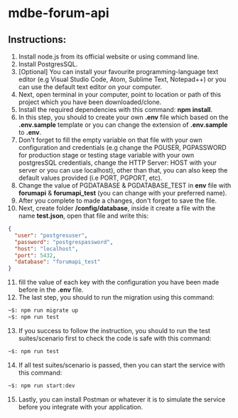 # mdbe-forum-api
## Instructions:
1. Install node.js from its official website or using command line.
2. Install PostgresSQL.
3. [Optional] You can install your favourite programming-language text editor (e.g Visual Studio Code, Atom, Sublime Text, Notepad++) or you can use the default text editor on your computer.
4. Next, open terminal in your computer, point to location or path of this project which you have been downloaded/clone.
5. Install the required dependencies with this command: **npm install**.
6. In this step, you should to create your own **.env** file which based on the **.env.sample** template or you can change the extension of **.env.sample** to **.env**.
7. Don't forget to fill the empty variable on that file with your own configuration and credentials (e.g change the PGUSER, PGPASSWORD for production stage or testing stage variable with your own postgresSQL credentials, change the HTTP Server: HOST with your server or you can use localhost), other than that, you can also keep the default values provided (i.e PORT, PGPORT, etc).
8. Change the value of PGDATABASE & PGDATABASE_TEST in **env** file with **forumapi** & **forumapi_test** (you can change with your preferred name).
9. After you complete to made a changes, don't forget to save the file.
10. Next, create folder **/config/database**, inside it create a file with the name **test.json**, open that file and write this:
```json
{
  "user": "postgresuser",
  "password": "postgrespassword",
  "host": "localhost",
  "port": 5432,
  "database": "forumapi_test"
}
```
11. fill the value of each key with the configuration you have been made before in the **.env** file.
12. The last step, you should to run the migration using this command:
```sh
~$: npm run migrate up
~$: npm run test
```

13. If you success to follow the instruction, you should to run the test suites/scenario first to check the code is safe with this command:
```sh
~$: npm run test
```

14. If all test suites/scenario is passed, then you can start the service with this command:
```sh
~$: npm run start:dev
```

15. Lastly, you can install Postman or whatever it is to simulate the service before you integrate with your application.
